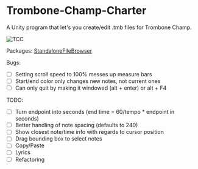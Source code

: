 # Trombone-Champ-Charter
A Unity program that let's you create/edit .tmb files for Trombone Champ.

![TCC](https://user-images.githubusercontent.com/5036126/192132004-7ecd7028-f037-49bf-aeab-421ab7200f28.png)

Packages:
  [StandaloneFileBrowser](https://github.com/gkngkc/UnityStandaloneFileBrowser)

Bugs:
- [ ] Setting scroll speed to 100% messes up measure bars
- [ ] Start/end color only changes new notes, not current ones
- [ ] Can only quit by making it windowed (alt + enter) or alt + F4

TODO:
- [ ] Turn endpoint into seconds (end time = 60/tempo * endpoint in seconds)
- [ ] Better handling of note spacing (defaults to 240)
- [ ] Show closest note/time info with regards to cursor position
- [ ] Drag bounding box to select notes
- [ ] Copy/Paste
- [ ] Lyrics
- [ ] Refactoring
